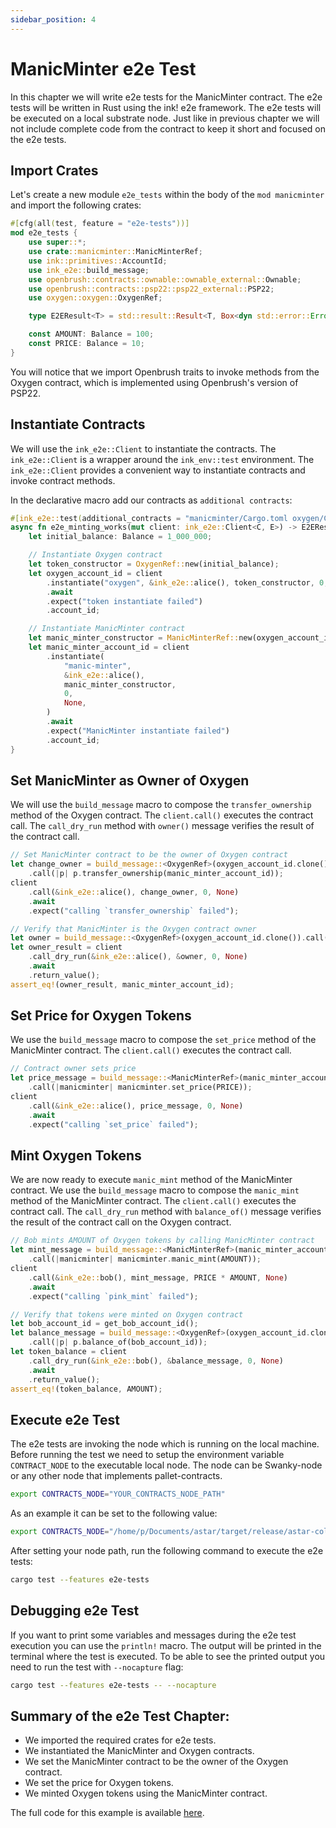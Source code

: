 ```yaml
---
sidebar_position: 4
---
```


# ManicMinter e2e Test

In this chapter we will write e2e tests for the ManicMinter contract. The e2e tests will be written in Rust using the ink! e2e framework. The e2e tests will be executed on a local substrate node.
Just like in previous chapter we will not include complete code from the contract to keep it short and focused on the e2e tests.

## Import Crates

Let's create a new module `e2e_tests` within the body of the `mod manicminter` and import the following crates:

```rust
#[cfg(all(test, feature = "e2e-tests"))]
mod e2e_tests {
    use super::*;
    use crate::manicminter::ManicMinterRef;
    use ink::primitives::AccountId;
    use ink_e2e::build_message;
    use openbrush::contracts::ownable::ownable_external::Ownable;
    use openbrush::contracts::psp22::psp22_external::PSP22;
    use oxygen::oxygen::OxygenRef;

    type E2EResult<T> = std::result::Result<T, Box<dyn std::error::Error>>;

    const AMOUNT: Balance = 100;
    const PRICE: Balance = 10;
}
```

You will notice that we import Openbrush traits to invoke methods from the Oxygen contract, which is implemented using Openbrush's version of PSP22.

## Instantiate Contracts

We will use the `ink_e2e::Client` to instantiate the contracts. The `ink_e2e::Client` is a wrapper around the `ink_env::test` environment. The `ink_e2e::Client` provides a convenient way to instantiate contracts and invoke contract methods.

In the declarative macro add our contracts as `additional contracts`:

```rust
#[ink_e2e::test(additional_contracts = "manicminter/Cargo.toml oxygen/Cargo.toml")]
async fn e2e_minting_works(mut client: ink_e2e::Client<C, E>) -> E2EResult<()> {
    let initial_balance: Balance = 1_000_000;

    // Instantiate Oxygen contract
    let token_constructor = OxygenRef::new(initial_balance);
    let oxygen_account_id = client
        .instantiate("oxygen", &ink_e2e::alice(), token_constructor, 0, None)
        .await
        .expect("token instantiate failed")
        .account_id;

    // Instantiate ManicMinter contract
    let manic_minter_constructor = ManicMinterRef::new(oxygen_account_id);
    let manic_minter_account_id = client
        .instantiate(
            "manic-minter",
            &ink_e2e::alice(),
            manic_minter_constructor,
            0,
            None,
        )
        .await
        .expect("ManicMinter instantiate failed")
        .account_id;
}
```

## Set ManicMinter as Owner of Oxygen

We will use the `build_message` macro to compose the `transfer_ownership` method of the Oxygen contract. The `client.call()` executes the contract call. The `call_dry_run` method with `owner()` message verifies the result of the contract call.

```rust
// Set ManicMinter contract to be the owner of Oxygen contract
let change_owner = build_message::<OxygenRef>(oxygen_account_id.clone())
    .call(|p| p.transfer_ownership(manic_minter_account_id));
client
    .call(&ink_e2e::alice(), change_owner, 0, None)
    .await
    .expect("calling `transfer_ownership` failed");

// Verify that ManicMinter is the Oxygen contract owner
let owner = build_message::<OxygenRef>(oxygen_account_id.clone()).call(|p| p.owner());
let owner_result = client
    .call_dry_run(&ink_e2e::alice(), &owner, 0, None)
    .await
    .return_value();
assert_eq!(owner_result, manic_minter_account_id);
```

## Set Price for Oxygen Tokens

We  use the `build_message` macro to compose the `set_price` method of the ManicMinter contract. The `client.call()` executes the contract call.

```rust
// Contract owner sets price
let price_message = build_message::<ManicMinterRef>(manic_minter_account_id.clone())
    .call(|manicminter| manicminter.set_price(PRICE));
client
    .call(&ink_e2e::alice(), price_message, 0, None)
    .await
    .expect("calling `set_price` failed");

```

## Mint Oxygen Tokens

We are now ready to execute `manic_mint` method of the ManicMinter contract. We use the `build_message` macro to compose the `manic_mint` method of the ManicMinter contract. The `client.call()` executes the contract call. The `call_dry_run` method with `balance_of()` message verifies the result of the contract call on the Oxygen contract.

```rust
// Bob mints AMOUNT of Oxygen tokens by calling ManicMinter contract
let mint_message = build_message::<ManicMinterRef>(manic_minter_account_id.clone())
    .call(|manicminter| manicminter.manic_mint(AMOUNT));
client
    .call(&ink_e2e::bob(), mint_message, PRICE * AMOUNT, None)
    .await
    .expect("calling `pink_mint` failed");

// Verify that tokens were minted on Oxygen contract
let bob_account_id = get_bob_account_id();
let balance_message = build_message::<OxygenRef>(oxygen_account_id.clone())
    .call(|p| p.balance_of(bob_account_id));
let token_balance = client
    .call_dry_run(&ink_e2e::bob(), &balance_message, 0, None)
    .await
    .return_value();
assert_eq!(token_balance, AMOUNT);
```

## Execute e2e Test

The e2e tests are invoking the node which is running on the local machine.
Before running the test we need to setup the environment variable `CONTRACT_NODE` to the executable local node. The node can be Swanky-node or any other node that implements pallet-contracts.

```bash
export CONTRACTS_NODE="YOUR_CONTRACTS_NODE_PATH"
```

As an example it can be set to the following value:

```bash
export CONTRACTS_NODE="/home/p/Documents/astar/target/release/astar-collator"
```

After setting your node path, run the following command to execute the e2e tests:

```bash
cargo test --features e2e-tests
```

## Debugging e2e Test

If you want to print some variables and messages during the e2e test execution you can use the `println!` macro. The output will be printed in the terminal where the test is executed. To be able to see the printed output you need to run the test with `--nocapture` flag:

```bash
cargo test --features e2e-tests -- --nocapture
```

## Summary of the e2e Test Chapter:

- We imported the required crates for e2e tests.
- We instantiated the ManicMinter and Oxygen contracts.
- We set the ManicMinter contract to be the owner of the Oxygen contract.
- We set the price for Oxygen tokens.
- We minted Oxygen tokens using the ManicMinter contract.

The full code for this example is available [here](https://github.com/swanky-dapps/manic-minter).

